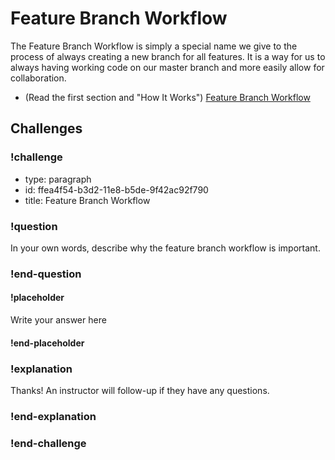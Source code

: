 # Feature Branch Workflow

The Feature Branch Workflow is simply a special name we give to the process of always creating a new branch for all features. It is a way for us to always having working code on our master branch and more easily allow for collaboration.

* (Read the first section and "How It Works") [Feature Branch Workflow](https://www.atlassian.com/git/tutorials/comparing-workflows#feature-branch-workflow)

## Challenges

<!-- Question -->

### !challenge

* type: paragraph
* id: ffea4f54-b3d2-11e8-b5de-9f42ac92f790
* title: Feature Branch Workflow

### !question

In your own words, describe why the feature branch workflow is important.

### !end-question

#### !placeholder

Write your answer here

#### !end-placeholder

### !explanation

Thanks! An instructor will follow-up if they have any questions.

### !end-explanation

### !end-challenge

